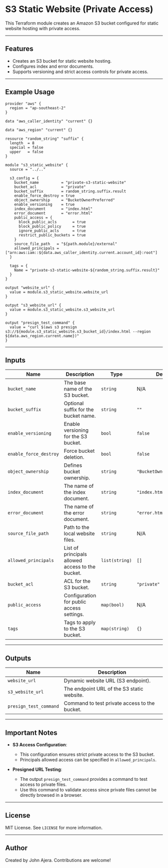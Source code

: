 # S3 Static Website (Private Access)

This Terraform module creates an Amazon S3 bucket configured for static website hosting with private access.

---

## Features

- Creates an S3 bucket for static website hosting.
- Configures index and error documents.
- Supports versioning and strict access controls for private access.

---

## Example Usage

```hcl
provider "aws" {
  region = "ap-southeast-2"
}

data "aws_caller_identity" "current" {}

data "aws_region" "current" {}

resource "random_string" "suffix" {
  length  = 8
  special = false
  upper   = false
}

module "s3_static_website" {
  source = "../.."

  s3_config = {
    bucket_name          = "private-s3-static-website"
    bucket_acl           = "private"
    bucket_suffix        = random_string.suffix.result
    enable_force_destroy = true
    object_ownership     = "BucketOwnerPreferred"
    enable_versioning    = true
    index_document       = "index.html"
    error_document       = "error.html"
    public_access = {
      block_public_acls       = true
      block_public_policy     = true
      ignore_public_acls      = true
      restrict_public_buckets = true
    }
    source_file_path   = "${path.module}/external"
    allowed_principals = ["arn:aws:iam::${data.aws_caller_identity.current.account_id}:root"]
  }

  tags = {
    Name = "private-s3-static-website-${random_string.suffix.result}"
  }
}

output "website_url" {
  value = module.s3_static_website.website_url
}

output "s3_website_url" {
  value = module.s3_static_website.s3_website_url
}

output "presign_test_command" {
  value = "curl $(aws s3 presign s3://${module.s3_static_website.s3_bucket_id}/index.html --region ${data.aws_region.current.name})"
}
```

---

## Inputs

| Name                   | Description                                        | Type          | Default       |
|------------------------|----------------------------------------------------|---------------|---------------|
| `bucket_name`          | The base name of the S3 bucket.                    | `string`      | N/A           |
| `bucket_suffix`        | Optional suffix for the bucket name.               | `string`      | `""`          |
| `enable_versioning`    | Enable versioning for the S3 bucket.               | `bool`        | `false`       |
| `enable_force_destroy` | Force bucket deletion.                             | `bool`        | `false`       |
| `object_ownership`     | Defines bucket ownership.                          | `string`      | `"BucketOwnerPreferred"` |
| `index_document`       | The name of the index document.                    | `string`      | `"index.html"`|
| `error_document`       | The name of the error document.                    | `string`      | `"error.html"`|
| `source_file_path`     | Path to the local website files.                   | `string`      | N/A           |
| `allowed_principals`   | List of principals allowed access to the bucket.   | `list(string)`| `[]`          |
| `bucket_acl`           | ACL for the S3 bucket.                             | `string`      | `"private"`   |
| `public_access`        | Configuration for public access settings.          | `map(bool)`   | N/A           |
| `tags`                 | Tags to apply to the S3 bucket.                    | `map(string)` | `{}`          |

---

## Outputs

| Name                   | Description                                        |
|------------------------|----------------------------------------------------|
| `website_url`          | Dynamic website URL (S3 endpoint).                 |
| `s3_website_url`       | The endpoint URL of the S3 static website.         |
| `presign_test_command` | Command to test private access to the bucket.      |

---

## Important Notes

- **S3 Access Configuration**:
  - This configuration ensures strict private access to the S3 bucket.
  - Principals allowed access can be specified in `allowed_principals`.

- **Presigned URL Testing**:
  - The output `presign_test_command` provides a command to test access to private files.
  - Use this command to validate access since private files cannot be directly browsed in a browser.

---

## License

MIT License. See `LICENSE` for more information.

---

## Author

Created by John Ajera. Contributions are welcome!

